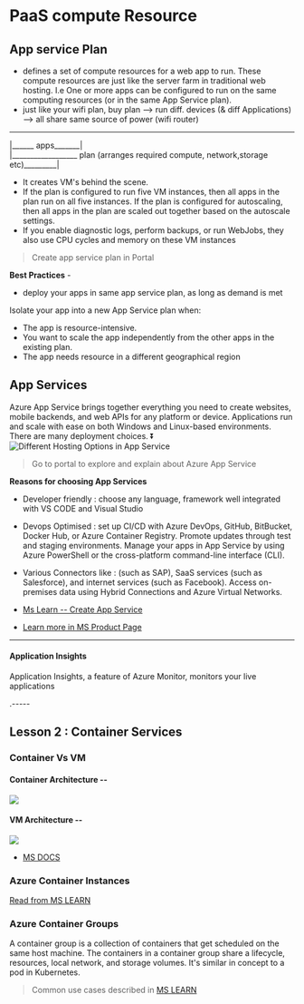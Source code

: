 # PaaS compute Resource



## App service Plan

- defines a set of compute resources for a web app to run. These compute resources are just like the server farm in traditional web hosting. I.e  One or more apps can be configured to run on the same computing resources (or in the same App Service plan).
- just like your wifi plan, buy plan --> run diff. devices (& diff Applications) --> all share same source of power (wifi router)
--------------------
|______ apps_______|
<Br>
|__________________ plan (arranges required compute, network,storage etc)_________|


- It creates VM's behind the scene. 
- If the plan is configured to run five VM instances, then all apps in the plan run on all five instances. If the plan is configured for autoscaling, then all apps in the plan are scaled out together based on the autoscale settings.
- If you enable diagnostic logs, perform backups, or run WebJobs, they also use CPU cycles and memory on these VM instances

> Create app service plan in Portal

**Best Practices** - 
- deploy your apps in same app service plan, as long as demand is met

Isolate your app into a new App Service plan when:

- The app is resource-intensive.
- You want to scale the app independently from the other apps in the existing plan.
- The app needs resource in a different geographical region 


## App Services 

Azure App Service brings together everything you need to create websites, mobile backends, and web APIs for any platform or device. Applications run and scale with ease on both Windows and Linux-based environments. There are many deployment choices. ⏬
![Different Hosting Options in App Service](https://docs.microsoft.com/en-us/learn/wwl-azure/configure-azure-app-services/media/web-quickstarts-c154c8e4.png)

> Go to portal to explore and explain about Azure App Service


**Reasons for choosing App Services**
- Developer friendly : choose any language, framework well integrated with VS CODE and Visual Studio
- Devops Optimised : set up CI/CD with Azure DevOps, GitHub, BitBucket, Docker Hub, or Azure Container Registry. Promote updates through test and staging environments. Manage your apps in App Service by using Azure PowerShell or the cross-platform command-line interface (CLI).
- Various Connectors like : (such as SAP), SaaS services (such as Salesforce), and internet services (such as Facebook). Access on-premises data using Hybrid Connections and Azure Virtual Networks.

- [Ms Learn -- Create App Service](https://docs.microsoft.com/en-us/learn/modules/configure-azure-app-services/3-create-app-service)

- [Learn more in MS Product Page](https://azure.microsoft.com/en-in/services/app-service/)

------
#### Application Insights 
Application Insights, a feature of Azure Monitor, monitors your live applications

.-----

## Lesson 2 : Container Services

### Container Vs VM 

#### Container Architecture -- 
![](https://docs.microsoft.com/en-us/virtualization/windowscontainers/about/media/container-diagram.svg)

#### VM Architecture -- 
![](https://docs.microsoft.com/en-us/virtualization/windowscontainers/about/media/virtual-machine-diagram.svg)

- [MS DOCS](https://docs.microsoft.com/en-us/virtualization/windowscontainers/about/containers-vs-vm)

### Azure Container Instances

[Read from MS LEARN](https://docs.microsoft.com/en-us/learn/modules/configure-azure-container-instances/3-review)

### Azure Container Groups 
A container group is a collection of containers that get scheduled on the same host machine. The containers in a container group share a lifecycle, resources, local network, and storage volumes. It's similar in concept to a pod in Kubernetes.

> Common use cases described in [MS LEARN](https://docs.microsoft.com/en-us/learn/modules/configure-azure-container-instances/4-implement-container-groups)
